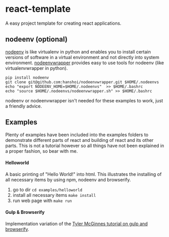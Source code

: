 # react-template
A easy project template for creating react applications.


## nodeenv (optional)
[nodeenv](https://github.com/ekalinin/nodeenv) is like virtualenv in python and enables you to install certain versions of software in a virtual environment and not
directly into system environment. [nodeenvwrapper](https://github.com/hanshoi/nodeenvwrapper) provides easy to use tools for nodeenv (like virtualenvwrapper in python).

```
pip install nodeenv
git clone git@github.com:hanshoi/nodeenvwrapper.git $HOME/.nodeenvs
echo "export NODEENV_HOME=$HOME/.nodeenvs"  >> $HOME/.bashrc
echo "source $HOME/.nodeenvs/nodeenvwrapper.sh" >> $HOME/.bashrc
```

nodeenv or nodeenvwrapper isn't needed for these examples to work, just a friendly advice.

## Examples
Plenty of examples have been included into the examples folders to demonstrate different parts of react and building of react and its other parts. This is not a tutorial however so all things have not been explained in a proper fashion, so bear with me.

#### Helloworld
A basic printing of "Hello World!" into html. This illustrates the installing of all necessary items by using npm, nodeenv and browserify.

1. go to dir `cd examples/helloworld`
2. install all necessary items `make install`
3. run web page with `make run`

#### Gulp & Browserify
Implementation variation of the [Tyler McGinnes tutorial on gulp and browserify](http://tylermcginnis.com/reactjs-tutorial-pt-2-building-react-applications-with-gulp-and-browserify/).
